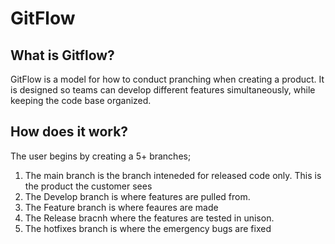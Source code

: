 # GitFlow

## What is Gitflow?
GitFlow is a model for how to conduct pranching when creating a product. It is designed so teams can develop different features simultaneously, while keeping the code base organized. 

## How does it work?
The user begins by creating a 5+ branches;
1.  The main branch is the branch inteneded for released code only. This is the product the customer sees 
2.  The Develop branch is where features are pulled from. 
3.  The Feature branch is where feaures are made
4.  The Release bracnh where the features are tested in unison. 
5.  The hotfixes branch is where the emergency bugs are fixed 
